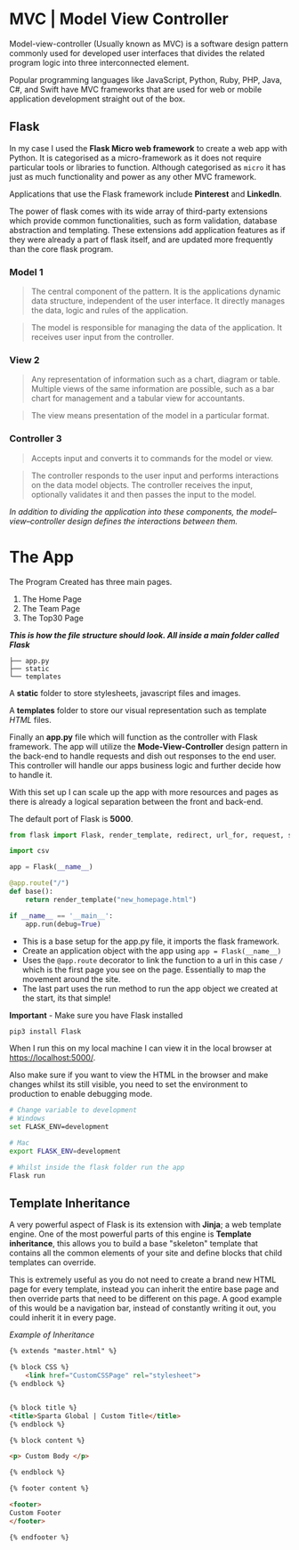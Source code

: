 # MVC | Model View Controller

Model-view-controller (Usually known as MVC) is a software design pattern commonly used for developed user interfaces that divides the related program logic into three interconnected element.

Popular programming languages like JavaScript, Python, Ruby, PHP, Java, C#, and Swift have MVC frameworks that are used for web or mobile application development straight out of the box.

## Flask

In my case I used the **Flask Micro web framework** to create a web app with Python. It is categorised as a micro-framework as it does not require particular tools or libraries to function. Although categorised as `micro` it has just as much functionality and power as any other MVC framework.

Applications that use the Flask framework include **Pinterest** and **LinkedIn**.

The power of flask comes with its wide array of third-party extensions which provide common functionalities, such as form validation, database abstraction and templating. These extensions add application features as if they were already a part of flask itself, and are updated more frequently than the core flask program.

### Model 1

>The central component of the pattern. It is the applications dynamic data structure, independent of the user interface. It directly manages the data, logic and rules of the application.

>The model is responsible for managing the data of the application. It receives user input from the controller. 

### View 2

>Any representation of information such as a chart, diagram or table. Multiple views of the same information are possible, such as a bar chart for management and a tabular view for accountants.

>The view means presentation of the model in a particular format.

### Controller 3

>Accepts input and converts it to commands for the model or view.

>The controller responds to the user input and performs interactions on the data model objects. The controller receives the input, optionally validates it and then passes the input to the model.


_In addition to dividing the application into these components, the model–view–controller design defines the interactions between them._




# The App

The Program Created has three main pages.

1. The Home Page
2. The Team Page
3. The Top30 Page

_**This is how the file structure should look. All inside a main folder called Flask**_
```
├── app.py
├── static
└── templates
```

 A **static** folder to store stylesheets, javascript files and images. 
 
 A **templates** folder to store our visual representation such as template _HTML_ files.
 
 Finally an **app.py** file which will function as the controller with Flask framework. The app will utilize the **Mode-View-Controller** design pattern in the back-end to handle requests and dish out responses to the end user. This controller will handle our apps business logic and further decide how to handle it.
 
 With this set up I can scale up the app with more resources and pages as there is already a logical separation between the front and back-end.
 
 The default port of Flask is **5000**.

```python
from flask import Flask, render_template, redirect, url_for, request, session, flash, g

import csv

app = Flask(__name__)

@app.route("/")
def base():
    return render_template("new_homepage.html")

if __name__ == '__main__':
    app.run(debug=True)
```

* This is a base setup for the app.py file, it imports the flask framework.
* Create an application object with the app using `app = Flask(__name__)`
* Uses the `@app.route` decorator to link the function to a url in this case `/` which is the first page you see on the page. Essentially to map the movement around the site.
* The last part uses the run method to run the app object we created at the start, its that simple!

**Important** - Make sure you have Flask installed

```python
pip3 install Flask
```

When I run this on my local machine I can view it in the local browser at [https://localhost:5000/](http://127.0.0.1:5000/).

Also make sure if you want to view the HTML in the browser and make changes whilst its still visible, you need to set the environment to production to enable debugging mode.

```bash
# Change variable to development
# Windows
set FLASK_ENV=development

# Mac
export FLASK_ENV=development

# Whilst inside the flask folder run the app
Flask run
```

## Template Inheritance

A very powerful aspect of Flask is its extension with **Jinja**; a web template engine. One of the most powerful parts of this engine is **Template inheritance**, this allows you to build a base "skeleton" template that contains all the common elements of your site and define blocks that child templates can override.

This is extremely useful as you do not need to create a brand new HTML page for every template, instead you can inherit the entire base page and then override parts that need to be different on this page. A good example of this would be a navigation bar, instead of constantly writing it out, you could inherit it in every page.

_Example of Inheritance_

```html
{% extends "master.html" %}

{% block CSS %}
    <link href="CustomCSSPage" rel="stylesheet">
{% endblock %}


{% block title %}
<title>Sparta Global | Custom Title</title>
{% endblock %}

{% block content %}

<p> Custom Body </p>

{% endblock %}

{% footer content %}

<footer>
Custom Footer
</footer>

{% endfooter %}
```